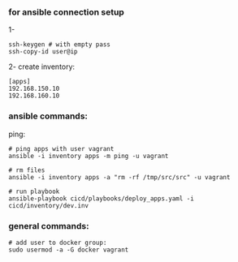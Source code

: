 

### for ansible connection setup

1- 

    ssh-keygen # with empty pass
    ssh-copy-id user@ip


2- create inventory:

    [apps]
    192.168.150.10
    192.168.160.10


### ansible commands:

ping:

    # ping apps with user vagrant
    ansible -i inventory apps -m ping -u vagrant

    # rm files
    ansible -i inventory apps -a "rm -rf /tmp/src/src" -u vagrant

    # run playbook
    ansible-playbook cicd/playbooks/deploy_apps.yaml -i cicd/inventory/dev.inv



### general commands:

    # add user to docker group:
    sudo usermod -a -G docker vagrant